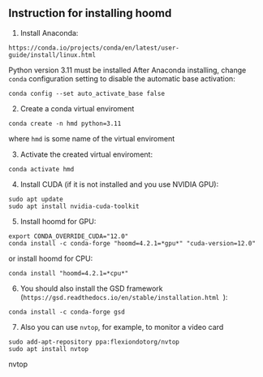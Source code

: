 ## Instruction for installing hoomd

1. Install Anaconda:
```
https://conda.io/projects/conda/en/latest/user-guide/install/linux.html
```
Python version 3.11 must be installed
After Anaconda installing, change ```conda``` configuration setting to disable the automatic base activation:
```
conda config --set auto_activate_base false
```

2. Create a conda virtual enviroment
```
conda create -n hmd python=3.11
```
where ```hmd``` is some name of the virtual enviroment

3. Activate the created virtual enviroment:
```
conda activate hmd
```

4. Install CUDA (if it is not installed and you use NVIDIA GPU):
```
sudo apt update
sudo apt install nvidia-cuda-toolkit
```

5. Install hoomd for GPU:
```
export CONDA_OVERRIDE_CUDA="12.0"
conda install -c conda-forge "hoomd=4.2.1=*gpu*" "cuda-version=12.0"
```
or install hoomd for CPU:
```
conda install "hoomd=4.2.1=*cpu*"
```

6. You should also install the GSD framework (```https://gsd.readthedocs.io/en/stable/installation.html ```):
```
conda install -c conda-forge gsd
```

7. Also you can use ```nvtop```, for example, to monitor a video card
```
sudo add-apt-repository ppa:flexiondotorg/nvtop
sudo apt install nvtop
```
nvtop
